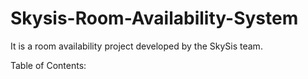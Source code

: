 # Skysis-Room-Availability-System
It is a room availability project developed by the SkySis team.

Table of Contents:


